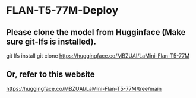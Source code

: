 # FLAN-T5-77M-Deploy
## Please clone the model from Hugginface (Make sure git-lfs is installed).
  git lfs install
git clone https://huggingface.co/MBZUAI/LaMini-Flan-T5-77M

## Or, refer to this website
https://huggingface.co/MBZUAI/LaMini-Flan-T5-77M/tree/main
